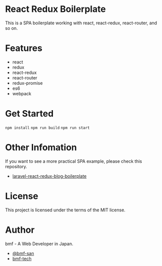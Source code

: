 # React Redux Boilerplate
This is a SPA boilerplate working with react, react-redux, react-router, and so on.

# Features
+ react
+ redux
+ react-redux
+ react-router
+ redux-promise
+ es6
+ webpack

# Get Started
`npm install`
`npm run build`
`npm run start`

# Other Infomation
If you want to see a more practical SPA example, please check this repository.
+ [laravel-react-redux-blog-boilerplate](https://github.com/bmf-san/laravel-react-redux-blog-boilerplate)

# License
This project is licensed under the terms of the MIT license.

# Author
bmf - A Web Developer in Japan.
* [@bmf-san](https://twitter.com/bmf_san)
* [bmf-tech](http://bmf-tech.com/)
